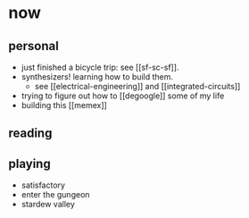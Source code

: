 # now

## personal
* just finished a bicycle trip: see [[sf-sc-sf]].
* synthesizers! learning how to build them.
  * see [[electrical-engineering]] and [[integrated-circuits]]
* trying to figure out how to [[degoogle]] some of my life
* building this [[memex]]

## reading

## playing
* satisfactory
* enter the gungeon
* stardew valley
